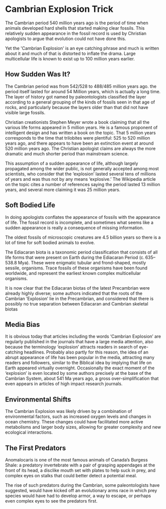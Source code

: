 # Cambrian Explosion Trick

The Cambrian period 540 million years ago is the period of time when animals developed hard shells that started making clear fossils. This relatively sudden appearance in the fossil record is used by Christian apologists to argue that evolution could not have done this.

Yet the 'Cambrian Explosion' is an eye catching phrase and much is written about it and much of that is distorted to inflate the drama.  Large multicellular life is known to exist up to 100 million years earlier.

## How Sudden Was It?

The Cambrian period was from 542/528 to 488/485 million years ago.  the period itself lasted for around 54 Million years, which is actually a long time.  The layer of history got named by paleontologists classified the layer according to a general grouping of the kinds of fossils seen in that age of rocks, and particularly because the layers older than that did not have visible large fossils.

Christian creationists Stephen Meyer wrote a book claiming that all the various life forms appeared in 5 million years.  He is a famous proponent of intelligent design and has written a book on the topic.  That 5 million years corresponds to the time that trilobites were plentiful: 525 to 520 million years ago, and there appears to have been an extinction event at around 520 million years ago.  The Christian apologist claims are always the more dramatic and much shorter period than mainstream science.

This assumption of a sudden appearance of life, although largely propagated among the wider public, is not generally accepted among most scientists, who consider that the ‘explosion’ lasted several tens of millions of years and was thus not by any means ‘explosive.’  The Wikipedia article on the topic cites a number of references saying the period lasted 13 million years, and several more claiming it was 25 million years.

## Soft Bodied Life

In doing apologists conflates the appearance of fossils with the appearance of life.  The fossil record is incomplete, and sometimes what seems like a sudden appearance is really a consequence of missing information.

The oldest fossils of microscopic creatures are 4.5 billion years so there is a lot of time for soft bodied animals to evolve.

The Ediacaran biota is a taxonomic period classification that consists of all life forms that were present on Earth during the Ediacaran Period (c. 635–538.8 Mya). These were enigmatic tubular and frond-shaped, mostly sessile, organisms. Trace fossils of these organisms have been found worldwide, and represent the earliest known complex multicellular organisms.

It is now clear that the Ediacaran biotas of the latest Precambrian were already highly diverse; some authors indicated that the roots of the Cambrian ‘Explosion’ lie in the Precambrian, and considered that there is possibly no true separation between Ediacaran and Cambrian skeletal biotas

## Media Bias

It is obvious today that articles including the words ‘Cambrian Explosion’ are regularly published in the journals that have a large media attention, also because the terminology ‘explosion’ attracts readers in search of eye-catching headlines. Probably also partly for this reason, the idea of an abrupt appearance of life has been popular in the media, attracting many readers and followers, similar to the Biblical idea by implying that life on Earth appeared virtually overnight. Occasionally the exact moment of the ‘explosion’ is even located by some authors precisely at the base of the Cambrian System, about 541 Ma years ago, a gross over-simplification that even appears in articles of high impact research journals.

## Environmental Shifts

The Cambrian Explosion was likely driven by a combination of environmental factors, such as increased oxygen levels and changes in ocean chemistry. These changes could have facilitated more active metabolisms and larger body sizes, allowing for greater complexity and new ecological interactions.


## The First Predators

Anomalocaris is one of the most famous animals of Canada’s Burgess Shale: a predatory invertebrate with a pair of grasping appendages at the front of its head, a disclike mouth set with plates to help suck in prey, and complex eyes on stalks that could better detect a potential meal. 

The rise of such predators during the Cambrian, some paleontologists have suggested, would have kicked off an evolutionary arms race in which prey species would have had to develop armor, a way to escape, or perhaps even complex eyes to see the predators first.

